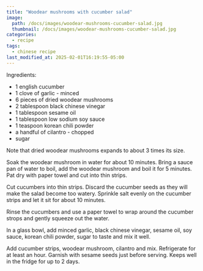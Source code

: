 ```yaml
---
title: "Woodear mushrooms with cucumber salad"
image: 
  path: /docs/images/woodear-mushrooms-cucumber-salad.jpg
  thumbnail: /docs/images/woodear-mushrooms-cucumber-salad.jpg
categories:
  - recipe
tags:
  - chinese recipe
last_modified_at: 2025-02-01T16:19:55-05:00
---
```


Ingredients:
* 1 english cucumber
* 1 clove of garlic - minced
* 6 pieces of dried woodear mushrooms
* 2 tablespoon black chinese vinegar
* 1 tablespoon sesame oil
* 1 tablespoon low sodium soy sauce 
* 1 teaspoon korean chili powder
* a handful of cilantro - chopped
* sugar 

Note that dried woodear mushrooms expands to about 3 times its size.

Soak the woodear mushroom in water for about 10 minutes. Bring a sauce pan of water to boil, add the woodear mushroom and boil it for 5 minutes. Pat dry with paper towel and cut into thin strips.

Cut cucumbers into thin strips. Discard the cucumber seeds as they will make the salad become too watery. Sprinkle salt evenly on the cucumber strips and let it sit for about 10 minutes.

Rinse the cucumbers and use a paper towel to wrap around the cucumber strops and gently squeeze out the water.

In a glass bowl, add minced garlic, black chinese vinegar, sesame oil, soy sauce, korean chili powder, sugar to taste and mix it well.

Add cucumber strips, woodear mushroom, cilantro and mix. Refrigerate for at least an hour. Garnish with sesame seeds just before serving. Keeps well in the fridge for up to 2 days.



